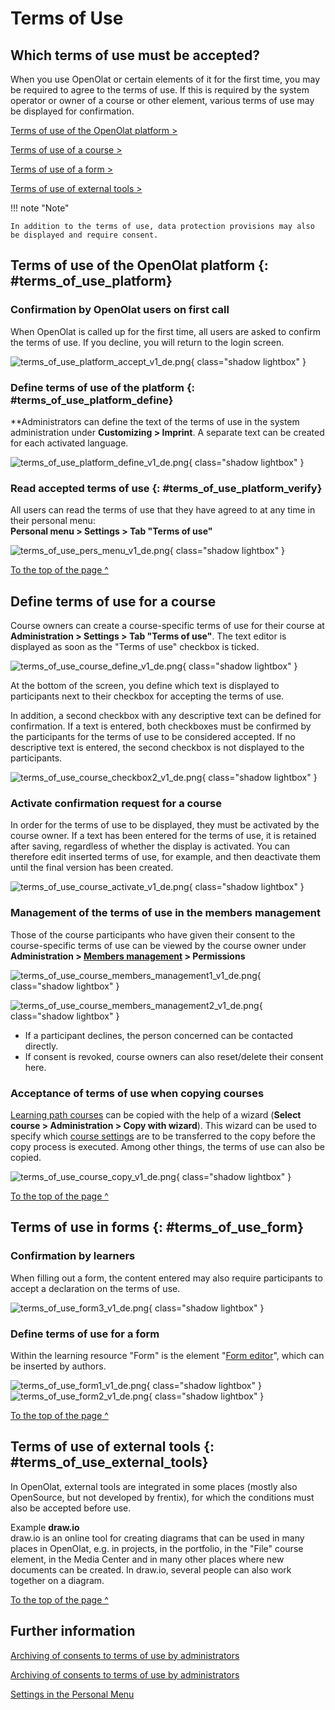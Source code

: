 # Terms of Use

## Which terms of use must be accepted?

When you use OpenOlat or certain elements of it for the first time, you may be required to agree to the terms of use. If this is required by the system operator or owner of a course or other element, various terms of use may be displayed for confirmation.


[Terms of use of the OpenOlat platform >](#terms_of_use_platform)

[Terms of use of a course >](#terms_of_use_course)

[Terms of use of a form >](#terms_of_use_form)

[Terms of use of external tools >](#terms_of_use_external_tools)


!!! note "Note"

    In addition to the terms of use, data protection provisions may also be displayed and require consent.


## Terms of use of the OpenOlat platform {: #terms_of_use_platform}

###  Confirmation by OpenOlat users on first call

When OpenOlat is called up for the first time, all users are asked to confirm the terms of use.
If you decline, you will return to the login screen.

![terms_of_use_platform_accept_v1_de.png](assets/terms_of_use_platform_accept_v1_de.png){ class="shadow lightbox" }


### Define terms of use of the platform {: #terms_of_use_platform_define}

**Administrators can define the text of the terms of use in the system administration under **Customizing > Imprint**. A separate text can be created for each activated language.

![terms_of_use_platform_define_v1_de.png](assets/terms_of_use_platform_define_v1_de.png){ class="shadow lightbox" }


### Read accepted terms of use {: #terms_of_use_platform_verify}

All users can read the terms of use that they have agreed to at any time in their personal menu:<br>**Personal menu > Settings > Tab "Terms of use"**

![terms_of_use_pers_menu_v1_de.png](assets/terms_of_use_pers_menu_v1_de.png){ class="shadow lightbox" }

[To the top of the page ^](#terms-of-use)


## Define terms of use for a course

Course owners can create a course-specific terms of use for their course at
**Administration > Settings > Tab "Terms of use"**.  The text editor is displayed as soon as the "Terms of use" checkbox is ticked.

![terms_of_use_course_define_v1_de.png](assets/terms_of_use_course_define_v1_de.png){ class="shadow lightbox" }

At the bottom of the screen, you define which text is displayed to participants next to their checkbox for accepting the terms of use.

In addition, a second checkbox with any descriptive text can be defined for confirmation. If a text is entered, both checkboxes must be confirmed by the participants for the terms of use to be considered accepted. If no descriptive text is entered, the second checkbox is not displayed to the participants.

![terms_of_use_course_checkbox2_v1_de.png](assets/terms_of_use_course_checkbox2_v1_de.png){ class="shadow lightbox" }


### Activate confirmation request for a course

In order for the terms of use to be displayed, they must be activated by the course owner.
If a text has been entered for the terms of use, it is retained after saving, regardless of whether the display is activated. You can therefore edit inserted terms of use, for example, and then deactivate them until the final version has been created.

![terms_of_use_course_activate_v1_de.png](assets/terms_of_use_course_activate_v1_de.png){ class="shadow lightbox" }


### Management of the terms of use in the members management

Those of the course participants who have given their consent to the course-specific terms of use can be viewed by the course owner under **Administration > [Members management](../learningresources/Members_management.md) > Permissions**

![terms_of_use_course_members_management1_v1_de.png](assets/terms_of_use_course_members_management1_v1_de.png){ class="shadow lightbox" }

![terms_of_use_course_members_management2_v1_de.png](assets/terms_of_use_course_members_management2_v1_de.png){ class="shadow lightbox" }

* If a participant declines, the person concerned can be contacted directly.
* If consent is revoked, course owners can also reset/delete their consent here.


### Acceptance of terms of use when copying courses

[Learning path courses](../learningresources/Creating_learning_path_courses.md) can be copied with the help of a wizard (**Select course > Administration > Copy with wizard**). This wizard can be used to specify which [course settings](../learningresources/Course_Settings.md) are to be transferred to the copy before the copy process is executed. Among other things, the terms of use can also be copied.

![terms_of_use_course_copy_v1_de.png](assets/terms_of_use_course_copy_v1_de.png){ class="shadow lightbox" }

[To the top of the page ^](#terms-of-use)


## Terms of use in forms {: #terms_of_use_form}

### Confirmation by learners

When filling out a form, the content entered may also require participants to accept a declaration on the terms of use. 

![terms_of_use_form3_v1_de.png](assets/terms_of_use_form3_v1_de.png){ class="shadow lightbox" }


### Define terms of use for a form

Within the learning resource "Form" is the element "[Form editor](../learningresources/Form_Editor.md)", which can be inserted by authors.


![terms_of_use_form1_v1_de.png](assets/terms_of_use_form1_v1_de.png){ class="shadow lightbox" }
![terms_of_use_form2_v1_de.png](assets/terms_of_use_form2_v1_de.png){ class="shadow lightbox" }


[To the top of the page ^](#terms-of-use)


## Terms of use of external tools {: #terms_of_use_external_tools}

In OpenOlat, external tools are integrated in some places (mostly also OpenSource, but not developed by frentix), for which the conditions must also be accepted before use.

Example **draw.io**<br>
    draw.io is an online tool for creating diagrams that can be used in many places in OpenOlat, e.g. in projects, in the portfolio, in the "File" course element, in the Media Center and in many other places where new documents can be created. In draw.io, several people can also work together on a diagram.


[To the top of the page ^](#terms-of-use)


## Further information

[Archiving of consents to terms of use by administrators](../../manual_admin/usermanagement/Data_protection.md#export-von-benutzerdaten)

[Archiving of consents to terms of use by administrators](../../manual_admin/usermanagement/Data_protection.md)

[Settings in the Personal Menu](../personal_menu/Settings.md)




